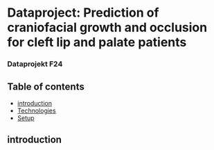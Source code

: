 # Dataproject: Prediction of craniofacial growth and occlusion for cleft lip and palate patients
### Dataprojekt F24

## Table of contents
* [introduction](##introduction)
* [Technologies](#technologies)
* [Setup](#setup)

## introduction


